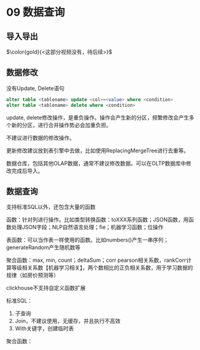 # 09  数据查询

## 导入导出

$\color{gold}{<这部分视频没有，待后续>}$

## 数据修改

没有Update, Delete语句

```sql
alter table <tablename> update <col>=<value> where <condition>
alter table <tablename> delete where <condition>
```

update, delete修改操作，是重负操作。操作会产生新的分区，频繁修改会产生多个新的分区，进行合并操作势必会加重负担。

不建议进行数据的修改操作。

更新修改建议放到表引擎中去做，比如使用ReplacingMergeTree进行去重等。

数据仓库，包括其他OLAP数据，通常不建议修改数据。可以在OLTP数据库中修改完成后导入。

## 数据查询

支持标准SQL以外，还包含大量的函数

函数：针对列进行操作。比如类型转换函数：toXXX系列函数；JSON函数，用函数处理JSON字段；NLP自然语言处理；fie；机器学习函数；位操作

表函数：可以当作表一样使用的函数。比如numbers()产生一串序列；generateRandom产生随机数等

聚合函数：max, min, count；deltaSum；corr pearson相关系数，rankCorr计算等级相关系数【机器学习相关】，两个数相比的正负相关系数，用于学习数据的规律（如房价预测等）

clickhouse不支持自定义函数扩展

标准SQL：

1. 子查询
2. Join，不建议使用，无缓存，并且执行不高效
3. With关键字，创建临时表

聚合函数：